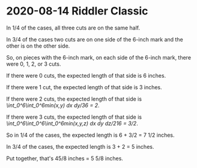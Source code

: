 2020-08-14 Riddler Classic
==========================
In 1/4 of the cases, all three cuts are on the same half.

In 3/4 of the cases two cuts are on one side of the 6-inch mark and
the other is on the other side.

So, on pieces with the 6-inch mark, on each side of the 6-inch mark, there
were 0, 1, 2, or 3 cuts.

If there were 0 cuts, the expected length of that side is 6 inches.

If there were 1 cut, the expected length of that side is 3 inches.

If there were 2 cuts, the expected length of that side is
_\int_0^6\int_0^6min(x,y) dx dy/36 = 2_.

If there were 3 cuts, the expected length of that side is
_\int_0^6\int_0^6\int_0^6min(x,y,z) dx dy dz/216 = 3/2_.

So in 1/4 of the cases, the expected length is 6 + 3/2 = 7 1/2 inches.

In 3/4 of the cases, the expected length is 3 + 2 = 5 inches.

Put together, that's 45/8 inches = 5 5/8 inches.
